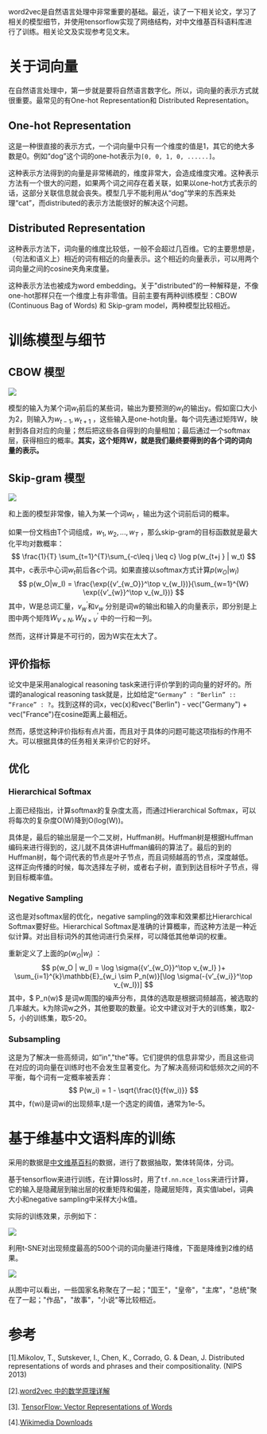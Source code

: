 word2vec是自然语言处理中非常重要的基础。最近，读了一下相关论文，学习了相关的模型细节，并使用tensorflow实现了网络结构，对中文维基百科语料库进行了训练。相关论文及实现参考见文末。

# 关于词向量

在自然语言处理中，第一步就是要将自然语言数字化。所以，词向量的表示方式就很重要。最常见的有One-hot Representation和 Distributed Representation。

## One-hot Representation

这是一种很直接的表示方式，一个词向量中只有一个维度的值是1，其它的绝大多数是0。例如“dog”这个词的one-hot表示为`[0, 0, 1, 0, ......]`。 

这种表示方法得到的向量是非常稀疏的，维度非常大，会造成维度灾难。这种表示方法有一个很大的问题，如果两个词之间存在着关联，如果以one-hot方式表示的话，这部分关联信息就会丧失。模型几乎不能利用从“dog”学来的东西来处理“cat”，而distributed的表示方法能很好的解决这个问题。

## Distributed Representation

这种表示方法下，词向量的维度比较低，一般不会超过几百维。它的主要思想是，（句法和语义上）相近的词有相近的向量表示。这个相近的向量表示，可以用两个词向量之间的cosine夹角来度量。

这种表示方法也被成为word embedding。关于"distributed"的一种解释是，不像one-hot那样只在一个维度上有非零值。目前主要有两种训练模型：CBOW (Continuous Bag of Words) 和 Skip-gram model，两种模型比较相近。

# 训练模型与细节

## CBOW 模型

![](http://res.cloudinary.com/dyhtzpcxp/image/upload/c_scale,w_500/v1509196310/cbow_lbiet9.png)

模型的输入为某个词$w_t$前后的某些词，输出为要预测的$w_t$的输出y。假如窗口大小为2，则输入为$w _{t-1}, w _{t+1}$ ，这些输入是one-hot向量。每个词先通过矩阵W，映射到各自对应的向量；然后把这些各自得到的向量相加；最后通过一个softmax层，获得相应的概率。**其实，这个矩阵W，就是我们最终要得到的各个词的词向量的表示。**

## Skip-gram 模型

![](http://res.cloudinary.com/dyhtzpcxp/image/upload/c_scale,w_500/v1509197566/igSuE_au4ip3.png)

和上面的模型非常像，输入为某一个词$w_t$ ，输出为这个词前后词的概率。

如果一份文档由T个词组成，$w_1, w_2, ..., w_T$ ，那么skip-gram的目标函数就是最大化平均对数概率：
$$
\frac{1}{T} \sum_{t=1}^{T}\sum_{-c\leq j \leq c} \log p(w_{t+j } | w_t)
$$
其中，c表示中心词$w_t$前后各c个词。如果直接以softmax方式计算$p(w_O | w_I)$ 
$$
p(w_O|w_I) = \frac{\exp({v’_{w_O}}^\top v_{w_I})}{\sum_{w=1}^{W} \exp({v’_{w}}^\top v_{w_I})}
$$
其中，W是总词汇量，$v_{w}^{'}$和$v_w$ 分别是词w的输出和输入的向量表示，即分别是上图中两个矩阵$W_{V \times N}, W_{N \times V}^{'}$ 中的一行和一列。

然而，这样计算是不可行的，因为W实在太大了。

## 评价指标

论文中是采用analogical reasoning task来进行评价学到的词向量的好坏的。所谓的analogical reasoning task就是，比如给定`“Germany” : “Berlin” :: “France” : ?`。找到这样的词x，vec(x)和vec("Berlin") - vec("Germany") + vec("France")在cosine距离上最相近。

然而，感觉这种评价指标有点片面，而且对于具体的问题可能这项指标的作用不大。可以根据具体的任务相关来评价它的好坏。

## 优化

### Hierarchical Softmax

上面已经指出，计算softmax的复杂度太高，而通过Hierarchical Softmax，可以将每次的复杂度O(W)降到O(log(W))。

具体是，最后的输出层是一个二叉树，Huffman树。Huffman树是根据Huffman编码来进行得到的，这儿就不具体讲Huffman编码的算法了。最后的到的Huffman树，每个词代表的节点是叶子节点，而且词频越高的节点，深度越低。这样正向传播的时候，每次选择左子树，或者右子树，直到到达目标叶子节点，得到目标概率值。

### Negative Sampling

这也是对softmax层的优化，negative sampling的效率和效果都比Hierarchical Softmax要好些。Hierarchical Softmax是准确的计算概率，而这种方法是一种近似计算。对出目标词外的其他词进行负采样，可以降低其他单词的权重。

重新定义了上面的$p(w_O | w_I)$ ：
$$
p(w_O | w_I) = \log \sigma({v’_{w_O}}^\top v_{w_I} )+ \sum_{i=1}^{k}\mathbb{E}_{w_i \sim P_n(w)}[\log \sigma(-{v’_{w_i}}^\top v_{w_I})]
$$
其中，$ P_n(w)$ 是词w周围的噪声分布，具体的选取是根据词频越高，被选取的几率越大。k为除词w之外，其他要取的数量。论文中建议对于大的训练集，取2-5，小的训练集，取5-20。

### Subsampling

这是为了解决一些高频词，如”in","the"等。它们提供的信息非常少，而且这些词在对应的词向量在训练时也不会发生显著变化。为了解决高频词和低频次之间的不平衡，每个词有一定概率被丢弃：
$$
P(w_i) = 1 - \sqrt{\frac{t}{f(w_i)}}
$$
其中，f(wi)是词wi的出现频率,t是一个选定的阈值，通常为1e-5。

# 基于维基中文语料库的训练

采用的数据是[中文维基百科](https://dumps.wikimedia.org/zhwiki/latest/zhwiki-latest-pages-articles.xml.bz2)的数据，进行了数据抽取，繁体转简体，分词。

基于tensorflow来进行训练，在计算loss时，用了`tf.nn.nce_loss`来进行计算，它的输入是隐藏层到输出层的权重矩阵和偏差，隐藏层矩阵，真实值label，词典大小和negative sampling中采样大小k值。

实际的训练效果，示例如下：

![](http://res.cloudinary.com/dyhtzpcxp/image/upload/v1509346849/2017-10-28_23-02-55%E5%B1%8F%E5%B9%95%E6%88%AA%E5%9B%BE_izqrvh.png)

利用t-SNE对出现频度最高的500个词的词向量进行降维，下面是降维到2维的结果。

![](http://res.cloudinary.com/dyhtzpcxp/image/upload/v1509449657/blog/show_.png)

从图中可以看出，一些国家名称聚在了一起；"国王"，"皇帝"，"主席"，"总统"聚在了一起；"作品"，"故事"，"小说"等比较相近。

# 参考

[1].Mikolov, T., Sutskever, I., Chen, K., Corrado, G. & Dean, J. Distributed representations of words and phrases and their compositionality. (NIPS 2013)

[2].[word2vec 中的数学原理详解](http://www.cnblogs.com/peghoty/p/3857839.html)

[3]. [TensorFlow: Vector Representations of Words](https://www.tensorflow.org/tutorials/word2vec)

[4].[Wikimedia Downloads](https://dumps.wikimedia.org/)



